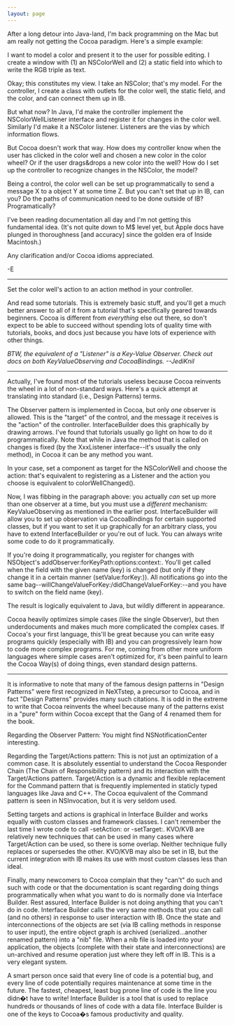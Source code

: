 ```yaml
---
layout: page
---
```




After a long detour into Java-land, I'm back programming on the Mac but am really not getting the Cocoa paradigm.  Here's a simple example:

I want to model a color and present it to the user for possible editing.  I create a window with (1) an NSColorWell and (2) a static field into which to write the RGB triple as text.

Okay; this constitutes my view.  I take an NSColor; that's my model.  For the controller, I create a class with outlets for the color well, the static field, and the color, and can connect them up in IB.

But what now?  In Java, I'd make the controller implement the NSColorWellListener interface and register it for changes in the color well.  Similarly I'd make it a NSColor listener.  Listeners are the vias by which information flows.

But Cocoa doesn't work that way.  How does my controller know when the user has clicked in the color well and chosen a new color in the color wheel?  Or if the user drags&drops a new color into the well?  How do I set up the controller to recognize changes in the NSColor, the model?

Being a control, the color well can be set up programmatically to send a message X to a object Y at some time Z.  But you can't set that up in IB, can you?  Do the paths of communication need to be done outside of IB?  Programatically?

I've been reading documentation all day and I'm not getting this fundamental idea.  (It's not quite down to M$ level yet, but Apple docs have plunged in thoroughness [and accuracy] since the golden era of Inside Macintosh.)  

Any clarification and/or Cocoa idioms appreciated.

-E

----

Set the color well's action to an action method in your controller.

And read some tutorials. This is extremely basic stuff, and you'll get a much better answer to all of it from a tutorial that's specifically geared towards beginners. Cocoa is different from *everything* else out there, so don't expect to be able to succeed without spending lots of quality time with tutorials, books, and docs just because you have lots of experience with other things.

*BTW, the equivalent of a "Listener" is a Key-Value Observer. Check out docs on both KeyValueObserving and CocoaBindings. --JediKnil*

----

Actually, I've found most of the tutorials useless because Cocoa reinvents the wheel in a lot of non-standard ways.  Here's a quick attempt at translating into standard (i.e., Design Patterns) terms.  

The Observer pattern is implemented in Cocoa, but only *one* observer is allowed.  This is the "target" of the control, and the message it receives is the "action" of the controller.  InterfaceBuilder does this graphically by drawing arrows. I've found that tutorials usually go light on how to do it programmatically.  Note that while in Java the method that is called on changes is fixed (by the XxxListener interface--it's usually the only method), in Cocoa it can be any method you want.

In your case, set a component as target for the NSColorWell and choose the action: that's equivalent to registering as a Listener and the action you choose is equivalent to colorWellChanged().

Now, I was fibbing in the paragraph above: you actually *can* set up more than one observer at a time, but you must use a *different* mechanism: KeyValueObserving as mentioned in the earlier post.  InterfaceBuilder will allow you to set up observation via CocoaBindings for certain supported classes, but if you want to set it up graphically for an arbitrary class, you have to extend InterfaceBuilder or you're out of luck.  You can always write some code to do it programmatically.

If you're doing it programmatically, you register for changes with NSObject's addObserver:forKeyPath:options:context:.  You'll get called when the field with the given name (key) is changed (but only if they change it in a certain manner (setValue:forKey:)).  All notifications go into the same bag--willChangeValueForKey:/didChangeValueForKey:--and you have to switch on the field name (key).

The result is logically equivalent to Java, but wildly different in appearance.

Cocoa heavily optimizes simple cases (like the single Observer), but then underdocuments and makes much more complicated the complex cases.  If Cocoa's your first language, this'll be great because you can write easy programs quickly (especially with IB) and you can progressively learn how to code more complex programs.  For me, coming from other more uniform languages where simple cases aren't optimized for, it's been painful to learn the Cocoa Way(s) of doing things, even standard design patterns.

----
It is informative to note that many of the famous design patterns in "Design Patterns" were first recognized in NeXTstep, a precursor to Cocoa, and in fact "Design Patterns" provides many such citations.  It is odd in the extreme to write that Cocoa reinvents the wheel because many of the patterns exist in a "pure" form within Cocoa except that the Gang of 4 renamed them for the book.

Regarding the Observer Pattern: You might find NSNotificationCenter interesting.

Regarding the Target/Actions pattern: This is not just an optimization of a common case.  It is absolutely essential to understand the Cocoa Responder Chain (The Chain of Responsibility pattern) and its interaction with the Target/Actions pattern.  Target/Action is a dynamic and flexible replacement for the Command pattern that is frequently implemented in staticly typed languages like Java and C++.  The Cocoa equivalent of the Command pattern is seen in NSInvocation, but it is very seldom used.

Setting targets and actions is graphical in Interface Builder and works equally with custom classes and framework classes.  I can't remember the last time I wrote code to call -setAction: or -setTarget:.  KVO/KVB are relatively new techniques that can be used in many cases where Target/Action can be used, so there is some overlap.  Neither technique fully replaces or supersedes the other.  KVO/KVB may also be set in IB, but the current integration with IB makes its use with most custom classes less than ideal.

Finally, many newcomers to Cocoa complain that they "can't" do such and such with code or that the documentation is scant regarding doing things programmatically when what you want to do is normally done via Interface Builder.  Rest assured, Interface Builder is not doing anything that you can't do in code.  Interface Builder calls the very same methods that you can call (and no others) in response to user interaction with IB.  Once the state and interconnections of the objects are set (via IB calling methods in response to user input), the entire object graph is archived (serialized...another renamed pattern) into a "nib" file.  When a nib file is loaded into your application, the objects (complete with their state and interconnections) are un-archived and resume operation just where they left off in IB.  This is a very elegant system.

A smart person once said that every line of code is a potential bug, and every line of code potentially requires maintenance at some time in the future.  The fastest, cheapest, least bug prone line of code is the line you didn�t have to write!  Interface Builder is a tool that is used to replace hundreds or thousands of lines of code with a data file.  Interface Builder is one of the keys to Cocoa�s famous productivity and quality.
